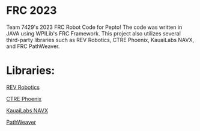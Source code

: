 # FRC 2023

Team 7429's 2023 FRC Robot Code for Pepto! The code was written in JAVA using WPILib's FRC Framework. This project also utilizes several third-party libraries 
such as REV Robotics, CTRE Phoenix, KauaiLabs NAVX, and FRC PathWeaver.

# Libraries:
[REV Robotics](https://docs.revrobotics.com/sparkmax/software-resources/spark-max-api-information)

[CTRE Phoenix](https://store.ctr-electronics.com/software/)

[KauaiLabs NAVX](https://pdocs.kauailabs.com/navx-mxp/software/roborio-libraries/java/)

[PathWeaver](https://docs.wpilib.org/en/stable/docs/software/pathplanning/pathweaver/index.html)
